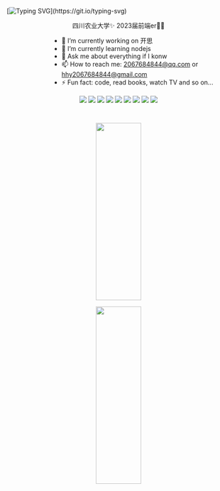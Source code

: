 [![Typing SVG](https://readme-typing-svg.demolab.com/?lines=Hi+👋+，+welcome+to+hhy's+Github;Hope+you+have+a+great+day+~)](https://git.io/typing-svg)

 <p align="center">四川农业大学✨ 2023届前端er👨‍💻</p>

 <div style="margin-left: 100px;">

  - 🔭 I’m currently working on 开思
  - 🌱 I’m currently learning nodejs
  - 💬 Ask me about everything if I konw
  - 📫 How to reach me: 2067684844@qq.com or hhy2067684844@gmail.com
  - ⚡ Fun fact: code, read books, watch TV and so on...
  
 </div>
 
 

<p align="center">
  <img align="center" src="https://skillicons.dev/icons?i=html&theme=light" />
  <img align="center" src="https://skillicons.dev/icons?i=css&theme=light" />
  <img align="center" src="https://skillicons.dev/icons?i=markdown&theme=light" />
  <img align="center" src="https://skillicons.dev/icons?i=ai&theme=light" />
  <img align="center" src="https://skillicons.dev/icons?i=javascript&theme=light" />
  <img align="center" src="https://skillicons.dev/icons?i=typescript&theme=light" />
  <img align="center" src="https://skillicons.dev/icons?i=vue&theme=light" />
  <img align="center" src="https://skillicons.dev/icons?i=react&theme=light" />
  <img align="center" src="https://skillicons.dev/icons?i=nodejs&theme=light" />
</p>

<br/>

<p align="center">
  <img align="center"  width="45%" height="400" src="https://github-readme-stats.vercel.app/api/top-langs/?username=hhy164&theme=highcontrast"/>
</p>
<p align="center">
 <img align="center"  width="45%" height="400" src="https://github-readme-stats.vercel.app/api/top-langs/?username=hhy164&theme=highcontrast&hide_border=true&layout=donut-vertical&langs_count=6" />
</p>
